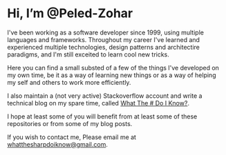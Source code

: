 # Hi, I’m @Peled-Zohar

I've been working as a software developer since 1999, using multiple languages and frameworks.
Throughout my career I've learned and experienced multiple technologies, design patterns and architectire paradigms,
and I'm still exceited to learn cool new tricks.

Here you can find a small substed of a few of the things I've developed on my own time, 
be it as a way of learning new things or as a way of helping my self and others to work more efficiently. 

I also maintain a (not very active) Stackoverflow account and write a technical blog on my spare time, called [What The # Do I Know?](https://zoharpeled.wordpress.com/).

I hope at least some of you will benefit from at least some of these repositories or from some of my blog posts.

If you wish to contact me, Please email me at whatthesharpdoiknow@gmail.com.
<!---
Peled-Zohar/Peled-Zohar is a ✨ special ✨ repository because its `README.md` (this file) appears on your GitHub profile.
You can click the Preview link to take a look at your changes.
--->
